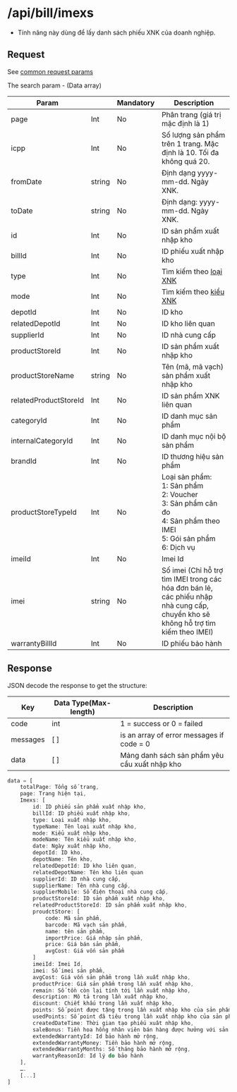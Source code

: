 # /api/bill/imexs

* Tính năng này dùng để lấy danh sách phiếu XNK của doanh nghiệp.

## Request

See [common request params](/docs/api.md#request)

The search param - \(Data array\)

| Param |  | Mandatory | Description |
| --- | --- | --- | --- |
| page | Int | No | Phân trang \(giá trị mặc định là 1\) |
| icpp | Int | No | Số lượng sản phẩm trên 1 trang. Mặc định là 10. Tối đa không quá 20. |
| fromDate | string | No | Định dạng yyyy-mm-dd. Ngày XNK. |
| toDate | string | No | Định dạng: yyyy-mm-dd. Ngày XNK. |
|id	|Int	|No	|ID sản phẩm xuất nhập kho|
|billId	|Int	|No	|ID phiếu xuất nhập kho|
|type	|Int	|No	|Tìm kiếm theo [loại XNK](/docs/glossary.md#inventory)|
|mode	|Int	|No	|Tìm kiếm theo [kiểu XNK](/docs/glossary.md#inventory)|
|depotId	|Int	|No	|ID kho|
|relatedDepotId	|Int	|No	|ID kho liên quan|
|supplierId	|Int	|No	|ID nhà cung cấp|
|productStoreId	|Int	|No	|ID sản phẩm xuất nhập kho|
|productStoreName	|string	|No	|Tên (mã, mã vạch) sản phẩm xuất nhập kho|
|relatedProductStoreId	|Int	|No	|ID sản phẩm XNK liên quan|
|categoryId	|Int	|No	|ID danh mục sản phẩm|
|internalCategoryId	|Int	|No	|ID danh mục nội bộ sản phẩm|
|brandId	|Int	|No	|ID thương hiệu sản phẩm|
|productStoreTypeId	|Int	|No	|Loại sản phẩm: <br>1: Sản phẩm<br>2: Voucher<br>3: Sản phẩm cân đo<br>4: Sản phẩm theo IMEI<br>5: Gói sản phẩm<br>6: Dịch vụ |
|imeiId	|Int	|No	|Imei Id
|imei	|string	|No	|Số imei (Chỉ hỗ trợ tìm IMEI trong các hóa đơn bán lẻ, các phiếu nhập nhà cung cấp, chuyển kho sẽ không hỗ trợ tìm kiếm theo IMEI)
|warrantyBillId	|Int	|No	|ID phiếu bảo hành

## Response

JSON decode the response to get the structure:

| Key | Data Type\(Max-length\) | Description |
| --- | --- | --- |
| code | int | 1 = success or 0 = failed |
| messages | \[ \] | is an array of error messages if code = 0 |
| data | \[ \] | Mảng danh sách sản phẩm yêu cầu xuất nhập kho |

```js
data = [
    totalPage: Tổng số trang,
    page: Trang hiện tại,
    Imexs: [
        id: ID phiếu sản phẩm xuất nhập kho,
        billId: ID phiếu xuất nhập kho,
        type: Loại xuất nhập kho,
        typeName: Tên loại xuất nhập kho,
        mode: Kiểu xuất nhập kho,
        modeName: Tên kiểu xuất nhập kho,
        date: Ngày xuất nhập kho,
        depotId: ID kho,
        depotName: Tên kho,
        relatedDepotId: ID kho liên quan,
        relatedDepotName: Tên kho liên quan
        supplierId: ID nhà cung cấp,
        supplierName: Tên nhà cung cấp,
        supplierMobile: Số điện thoại nhà cung cấp,
        productStoreId: ID sản phẩm xuất nhập kho,
        relatedProductStoreId: ID sản phẩm xuất nhập kho,
        proudctStore: [
            code: Mã sản phẩm,
            barcode: Mã vạch sản phẩm,
            name: tên sản phẩm,
            importPrice: Giá nhập sản phẩm,
            price: Giá bán sản phẩm,
            avgCost: Giá vốn sản phẩm
        ]
        imeiId: Imei Id,
        imei: Số imei sản phẩm,
        avgCost: Giá vốn sản phẩm trong lần xuất nhập kho,
        productPrice: Giá sản phẩm trong lần xuất nhập kho,
        remain: Số tồn còn lại tính tới lần xuất nhập kho,
        description: Mô tả trong lần xuất nhập kho,
        discount: Chiết khấu trong lần xuất nhập kho,
        points: Số point được tặng trong lần xuất nhập kho của sản phẩm ,
        usedPoints: Số point đã tiêu trong lần xuất nhập kho của sản phẩm,
        createdDateTime: Thời gian tạo phiếu xuât nhập kho,
        saleBonus: Tiền hoa hồng nhân viên bán hàng được hưởng với sản phẩm,
        extendedWarrantyId: Id bảo hành mở rộng,
        extendedWarrantyMoney: Tiền bảo hành mở rộng,
        extendedWarrantyMonths: Số tháng bảo hành mở rộng,
        warrantyReasonId: Id lý do bảo hành
    ],
    ….
    [...]
]
```



